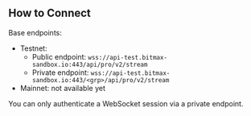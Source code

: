 ## How to Connect

Base endpoints:

* Testnet: 
  * Public endpoint: `wss://api-test.bitmax-sandbox.io:443/api/pro/v2/stream`
  * Private endpoint: `wss://api-test.bitmax-sandbox.io:443/<grp>/api/pro/v2/stream`
* Mainnet: not available yet

You can only authenticate a WebSocket session via a private endpoint.
